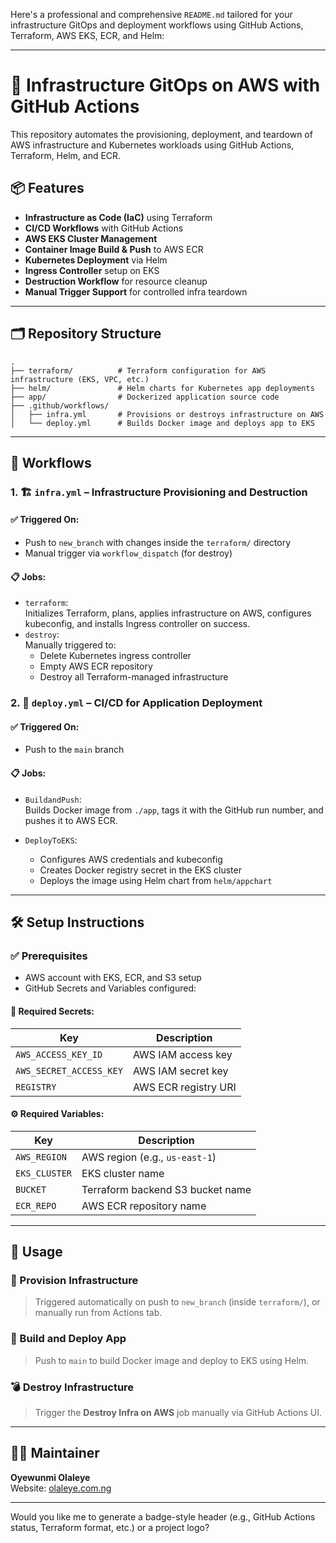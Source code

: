 Here's a professional and comprehensive `README.md` tailored for your infrastructure GitOps and deployment workflows using GitHub Actions, Terraform, AWS EKS, ECR, and Helm:

---

# 🚀 Infrastructure GitOps on AWS with GitHub Actions

This repository automates the provisioning, deployment, and teardown of AWS infrastructure and Kubernetes workloads using GitHub Actions, Terraform, Helm, and ECR.

## 📦 Features

- **Infrastructure as Code (IaC)** using Terraform
- **CI/CD Workflows** with GitHub Actions
- **AWS EKS Cluster Management**
- **Container Image Build & Push** to AWS ECR
- **Kubernetes Deployment** via Helm
- **Ingress Controller** setup on EKS
- **Destruction Workflow** for resource cleanup
- **Manual Trigger Support** for controlled infra teardown

---

## 🗂️ Repository Structure

```
.
├── terraform/          # Terraform configuration for AWS infrastructure (EKS, VPC, etc.)
├── helm/               # Helm charts for Kubernetes app deployments
├── app/                # Dockerized application source code
├── .github/workflows/
│   ├── infra.yml       # Provisions or destroys infrastructure on AWS
│   └── deploy.yml      # Builds Docker image and deploys app to EKS
```

---

## 🔧 Workflows

### 1. 🏗 `infra.yml` – Infrastructure Provisioning and Destruction

#### ✅ Triggered On:

- Push to `new_branch` with changes inside the `terraform/` directory
- Manual trigger via `workflow_dispatch` (for destroy)

#### 📋 Jobs:

- `terraform`:  
  Initializes Terraform, plans, applies infrastructure on AWS, configures kubeconfig, and installs Ingress controller on success.
- `destroy`:  
  Manually triggered to:
  - Delete Kubernetes ingress controller
  - Empty AWS ECR repository
  - Destroy all Terraform-managed infrastructure

### 2. 🚢 `deploy.yml` – CI/CD for Application Deployment

#### ✅ Triggered On:

- Push to the `main` branch

#### 📋 Jobs:

- `BuildandPush`:  
  Builds Docker image from `./app`, tags it with the GitHub run number, and pushes it to AWS ECR.

- `DeployToEKS`:
  - Configures AWS credentials and kubeconfig
  - Creates Docker registry secret in the EKS cluster
  - Deploys the image using Helm chart from `helm/appchart`

---

## 🛠️ Setup Instructions

### ✅ Prerequisites

- AWS account with EKS, ECR, and S3 setup
- GitHub Secrets and Variables configured:

#### 🔐 Required Secrets:

| Key                     | Description          |
| ----------------------- | -------------------- |
| `AWS_ACCESS_KEY_ID`     | AWS IAM access key   |
| `AWS_SECRET_ACCESS_KEY` | AWS IAM secret key   |
| `REGISTRY`              | AWS ECR registry URI |

#### ⚙️ Required Variables:

| Key           | Description                      |
| ------------- | -------------------------------- |
| `AWS_REGION`  | AWS region (e.g., `us-east-1`)   |
| `EKS_CLUSTER` | EKS cluster name                 |
| `BUCKET`      | Terraform backend S3 bucket name |
| `ECR_REPO`    | AWS ECR repository name          |

---

## 🚀 Usage

### 🔨 Provision Infrastructure

> Triggered automatically on push to `new_branch` (inside `terraform/`), or manually run from Actions tab.

### 🐳 Build and Deploy App

> Push to `main` to build Docker image and deploy to EKS using Helm.

### 💣 Destroy Infrastructure

> Trigger the **Destroy Infra on AWS** job manually via GitHub Actions UI.

---

## 🧑‍💻 Maintainer

**Oyewunmi Olaleye**  
Website: [olaleye.com.ng](https://olaleye.com.ng)

---

Would you like me to generate a badge-style header (e.g., GitHub Actions status, Terraform format, etc.) or a project logo?
